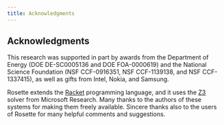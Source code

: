 ```yaml
---
title: Acknowledgments
---
```


## Acknowledgments  

This research was supported in part by awards from the Department of
Energy (DOE DE-SC0005136 and DOE FOA-0000619) and the National Science
Foundation (NSF CCF-0916351, NSF CCF-1139138, and NSF CCF-1337415), as
well as gifts from Intel, Nokia, and Samsung.

Rosette extends the [Racket](http://racket-lang.org/) programming
language, and it uses the [Z3](https://github.com/Z3Prover/z3) solver
from Microsoft Research. Many thanks to the authors of these systems
for making them freely available. Sincere thanks also to the users of
Rosette for many helpful comments and suggestions.
